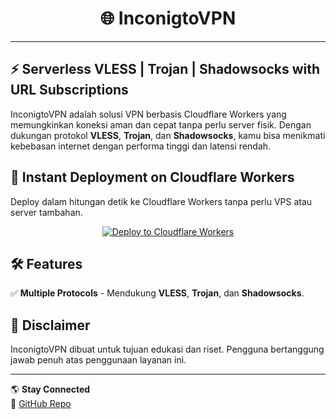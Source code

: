<h1 align="center">🌐 InconigtoVPN</h1>

---

## ⚡ Serverless VLESS | Trojan | Shadowsocks with URL Subscriptions

InconigtoVPN adalah solusi VPN berbasis Cloudflare Workers yang memungkinkan koneksi aman dan cepat tanpa perlu server fisik. Dengan dukungan protokol **VLESS**, **Trojan**, dan **Shadowsocks**, kamu bisa menikmati kebebasan internet dengan performa tinggi dan latensi rendah.


## 🚀 Instant Deployment on Cloudflare Workers

Deploy dalam hitungan detik ke Cloudflare Workers tanpa perlu VPS atau server tambahan.

<p align="center">
  <a href="https://deploy.workers.cloudflare.com/?url=https://github.com/InconigtoVPN/ProjekUniv">
    <img src="https://deploy.workers.cloudflare.com/button" alt="Deploy to Cloudflare Workers">
  </a>
</p>

## 🛠️ Features
✅ **Multiple Protocols** - Mendukung **VLESS**, **Trojan**, dan **Shadowsocks**.<br>


## 📌 Disclaimer
InconigtoVPN dibuat untuk tujuan edukasi dan riset. Pengguna bertanggung jawab penuh atas penggunaan layanan ini.

---

🌎 **Stay Connected**<br>
📌 [GitHub Repo](https://github.com/InconigtoVPN/InconigtoVPN)
